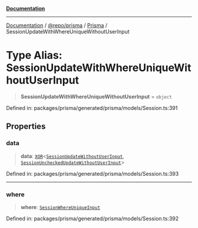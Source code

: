[**Documentation**](../../../../../README.md)

***

[Documentation](../../../../../README.md) / [@repo/prisma](../../../README.md) / [Prisma](../README.md) / SessionUpdateWithWhereUniqueWithoutUserInput

# Type Alias: SessionUpdateWithWhereUniqueWithoutUserInput

> **SessionUpdateWithWhereUniqueWithoutUserInput** = `object`

Defined in: packages/prisma/generated/prisma/models/Session.ts:391

## Properties

### data

> **data**: [`XOR`](XOR.md)\<[`SessionUpdateWithoutUserInput`](SessionUpdateWithoutUserInput.md), [`SessionUncheckedUpdateWithoutUserInput`](SessionUncheckedUpdateWithoutUserInput.md)\>

Defined in: packages/prisma/generated/prisma/models/Session.ts:393

***

### where

> **where**: [`SessionWhereUniqueInput`](SessionWhereUniqueInput.md)

Defined in: packages/prisma/generated/prisma/models/Session.ts:392
